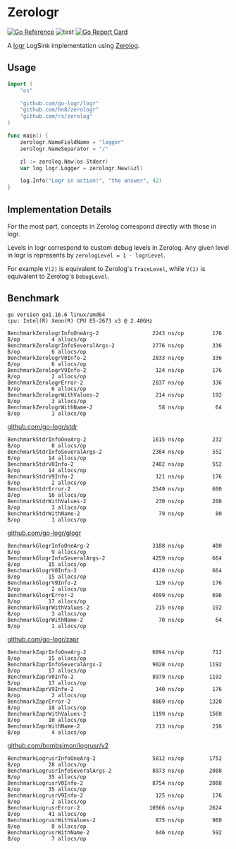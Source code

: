 # Zerologr

[![Go Reference](https://pkg.go.dev/badge/github.com/hn8/zerologr.svg)](https://pkg.go.dev/github.com/hn8/zerologr)
![test](https://github.com/hn8/zerologr/workflows/test/badge.svg)
[![Go Report Card](https://goreportcard.com/badge/github.com/hn8/zerologr)](https://goreportcard.com/report/github.com/hn8/zerologr)

A [logr](https://github.com/go-logr/logr) LogSink implementation using [Zerolog](https://github.com/rs/zerolog).

## Usage

```go
import (
    "os"

    "github.com/go-logr/logr"
    "github.com/hn8/zerologr"
    "github.com/rs/zerolog"
)

func main() {
    zerologr.NameFieldName = "logger"
    zerologr.NameSeparator = "/"

    zl := zerolog.New(os.Stderr)
    var log logr.Logger = zerologr.New(&zl)

    log.Info("Logr in action!", "the answer", 42)
}
```

## Implementation Details

For the most part, concepts in Zerolog correspond directly with those in logr.

Levels in logr correspond to custom debug levels in Zerolog. Any given level
in logr is represents by `zerologLevel = 1 - logrLevel`.

For example `V(2)` is equivalent to Zerolog's `TraceLevel`, while `V(1)` is
equivalent to Zerolog's `DebugLevel`.

## Benchmark

```
go version go1.16.6 linux/amd64
cpu: Intel(R) Xeon(R) CPU E5-2673 v3 @ 2.40GHz

BenchmarkZerologrInfoOneArg-2        	      2243 ns/op	     176 B/op	       4 allocs/op
BenchmarkZerologrInfoSeveralArgs-2   	      2776 ns/op	     336 B/op	       6 allocs/op
BenchmarkZerologrV0Info-2            	      2833 ns/op	     336 B/op	       6 allocs/op
BenchmarkZerologrV9Info-2            	       124 ns/op	     176 B/op	       2 allocs/op
BenchmarkZerologrError-2             	      2837 ns/op	     336 B/op	       6 allocs/op
BenchmarkZerologrWithValues-2        	       214 ns/op	     192 B/op	       3 allocs/op
BenchmarkZerologrWithName-2          	        58 ns/op	      64 B/op	       1 allocs/op
```

[github.com/go-logr/stdr](https://github.com/go-logr/stdr)

```
BenchmarkStdrInfoOneArg-2            	      1615 ns/op	     232 B/op	       8 allocs/op
BenchmarkStdrInfoSeveralArgs-2       	      2384 ns/op	     552 B/op	      14 allocs/op
BenchmarkStdrV0Info-2                	      2402 ns/op	     552 B/op	      14 allocs/op
BenchmarkStdrV9Info-2                	       121 ns/op	     176 B/op	       2 allocs/op
BenchmarkStdrError-2                 	      2549 ns/op	     600 B/op	      16 allocs/op
BenchmarkStdrWithValues-2            	       230 ns/op	     208 B/op	       3 allocs/op
BenchmarkStdrWithName-2              	        79 ns/op	      80 B/op	       1 allocs/op
```

[github.com/go-logr/glogr](https://github.com/go-logr/glogr)

```
BenchmarkGlogrInfoOneArg-2           	      3188 ns/op	     400 B/op	       9 allocs/op
BenchmarkGlogrInfoSeveralArgs-2      	      4259 ns/op	     664 B/op	      15 allocs/op
BenchmarkGlogrV0Info-2               	      4120 ns/op	     664 B/op	      15 allocs/op
BenchmarkGlogrV9Info-2               	       129 ns/op	     176 B/op	       2 allocs/op
BenchmarkGlogrError-2                	      4699 ns/op	     696 B/op	      17 allocs/op
BenchmarkGlogrWithValues-2           	       215 ns/op	     192 B/op	       3 allocs/op
BenchmarkGlogrWithName-2             	        70 ns/op	      64 B/op	       1 allocs/op
```

[github.com/go-logr/zapr](https://github.com/go-logr/zapr)

```
BenchmarkZaprInfoOneArg-2            	      6894 ns/op	     712 B/op	      15 allocs/op
BenchmarkZaprInfoSeveralArgs-2       	      9028 ns/op	    1192 B/op	      17 allocs/op
BenchmarkZaprV0Info-2                	      8979 ns/op	    1192 B/op	      17 allocs/op
BenchmarkZaprV9Info-2                	       140 ns/op	     176 B/op	       2 allocs/op
BenchmarkZaprError-2                 	      8869 ns/op	    1320 B/op	      18 allocs/op
BenchmarkZaprWithValues-2            	      1199 ns/op	    1560 B/op	      10 allocs/op
BenchmarkZaprWithName-2              	       213 ns/op	     216 B/op	       4 allocs/op
```

[github.com/bombsimon/logrusr/v2](https://github.com/bombsimon/logrusr)

```
BenchmarkLogrusrInfoOneArg-2         	      5812 ns/op	    1752 B/op	      28 allocs/op
BenchmarkLogrusrInfoSeveralArgs-2    	      8973 ns/op	    2088 B/op	      35 allocs/op
BenchmarkLogrusrV0Info-2             	      8754 ns/op	    2088 B/op	      35 allocs/op
BenchmarkLogrusrV9Info-2             	       125 ns/op	     176 B/op	       2 allocs/op
BenchmarkLogrusrError-2              	     10566 ns/op	    2624 B/op	      41 allocs/op
BenchmarkLogrusrWithValues-2         	       875 ns/op	     960 B/op	       8 allocs/op
BenchmarkLogrusrWithName-2           	       646 ns/op	     592 B/op	       7 allocs/op
```
